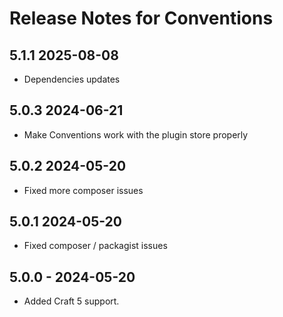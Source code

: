 # Release Notes for Conventions

## 5.1.1 2025-08-08

- Dependencies updates

## 5.0.3 2024-06-21

- Make Conventions work with the plugin store properly

## 5.0.2 2024-05-20

- Fixed more composer issues

## 5.0.1 2024-05-20

- Fixed composer / packagist issues

## 5.0.0 - 2024-05-20

- Added Craft 5 support.
